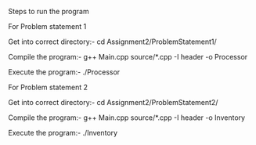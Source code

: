 Steps to run the program

For Problem statement 1

Get into correct directory:- cd Assignment2/ProblemStatement1/

Compile the program:- g++ Main.cpp source/*.cpp -I header -o Processor

Execute the program:- ./Processor

For Problem statement 2

Get into correct directory:- cd Assignment2/ProblemStatement2/

Compile the program:- g++ Main.cpp source/*.cpp -I header -o Inventory

Execute the program:- ./Inventory
